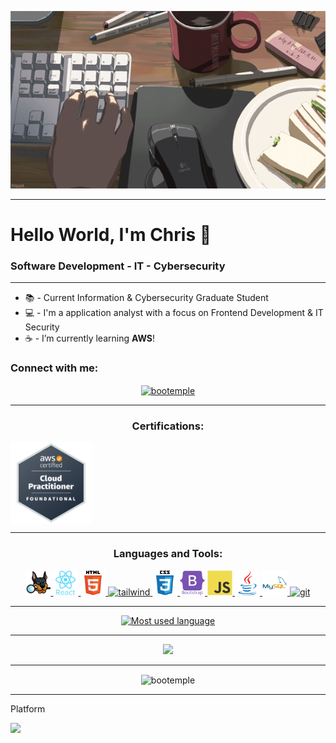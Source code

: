 ![Github Banner](img/computer-desk.gif)

<hr>

<h1 align="left">Hello World, I'm Chris 👋</h1>
<h3 align="left">Software Development - IT - Cybersecurity</h3>

---

- 📚 - Current Information & Cybersecurity Graduate Student
- 💻 - I'm a application analyst with a focus on Frontend Development & IT Security
- ☕️ - I’m currently learning **AWS**!

<h3 align="left">Connect with me:</h3>
<p align="center">
<!-- https://cdn.jsdelivr.net/npm/simple-icons@3.0.1/icons/linkedin.svg -->
<a href="https://www.linkedin.com/in/chrisagold/" target="blank"><img align="center" src="https://raw.githubusercontent.com/rahuldkjain/github-profile-readme-generator/master/src/images/icons/Social/linked-in-alt.svg" alt="bootemple" height="30" width="40" /></a>

</p>

---

<h3 align="center">Certifications:</h3>
<img src="/img/aws.png" alt="AWS Cloud Practitioner" width="130" height="130" align="center">

---

<h3 align="center">Languages and Tools:</h3>

<p align="center"> 
<img src="/img/autopsy.png" alt="Autopsy" width="40" height="40"></img><a href="https://reactjs.org/" target="_blank"> <img src="https://raw.githubusercontent.com/devicons/devicon/master/icons/react/react-original-wordmark.svg" alt="react" width="40" height="40"/> </a><a href="https://www.w3.org/html/" target="_blank"><img src="https://raw.githubusercontent.com/devicons/devicon/master/icons/html5/html5-original-wordmark.svg" alt="html5" width="40" height="40"/> </a><a href="https://tailwindcss.com/" target="_blank"> <img src="https://www.vectorlogo.zone/logos/tailwindcss/tailwindcss-icon.svg" alt="tailwind" width="40" height="40"/> </a><a href="https://www.w3schools.com/css/" target="_blank"> <img src="https://raw.githubusercontent.com/devicons/devicon/master/icons/css3/css3-original-wordmark.svg" alt="css3" width="40" height="40"/> </a><a href="https://getbootstrap.com" target="_blank"> <img src="https://raw.githubusercontent.com/devicons/devicon/master/icons/bootstrap/bootstrap-plain-wordmark.svg" alt="bootstrap" width="40" height="40"/></a><a href="https://developer.mozilla.org/en-US/docs/Web/JavaScript" target="_blank"> <img src="https://raw.githubusercontent.com/devicons/devicon/master/icons/javascript/javascript-original.svg" alt="javascript" width="40" height="40"/> </a><a href="https://www.java.com" target="_blank"> <img src="https://raw.githubusercontent.com/devicons/devicon/master/icons/java/java-original.svg" alt="java" width="40" height="40"/> </a><a href="https://spring.io/" target="_blank"> <img src="https://raw.githubusercontent.com/devicons/devicon/master/icons/mysql/mysql-original-wordmark.svg" alt="mysql" width="40" height="40"/> </a><a href="https://git-scm.com/" target="_blank"> <img src="https://www.vectorlogo.zone/logos/git-scm/git-scm-icon.svg" alt="git" width="40" height="40"/> </a></a></p>

---

[comment]: <> (<p><img align="center" src="https://github-readme-stats.vercel.app/api/top-langs?username=bootemple&theme=solarized-dark&show_icons=true&locale=en&layout=compact" alt="bootemple" /></p>)

[comment]: <> (![Chris's github stats]&#40;https://github-readme-stats.vercel.app/api?username=bootemple&show_icons=true&theme=solarized-dark&#41; )

<p align="center"><a href="https://github.com/anuraghazra/github-readme-stats">
  <img width="425px" src="https://github-readme-stats.vercel.app/api/top-langs/?username=bootemple&theme=solarized-dark&show_icons=true&locale=en&layout=compact" alt="Most used language">
 </a></p>

---

<p align="center"><a href="https://github.com/anuraghazra/convoychat">
  <img width="425px" src="https://github-readme-stats.vercel.app/api?username=bootemple&theme=solarized-dark&show_icons=true&locale=en&layout=compact">
</a></p>

---

[comment]: <> (<p>&nbsp;<img align="center" src="https://github-readme-stats.vercel.app/api?username=bootemple&show_icons=true&locale=en" alt="bootemple" /></p>)

<p align="center"><img align="center" src="https://github-readme-streak-stats.herokuapp.com/?user=bootemple&theme=solarized-dark&hide_border=true" alt="bootemple" /></p>

---

Platform
<br>

<img src="https://img.shields.io/badge/Macbook Pro 2020-000?logo=apple&logoColor=fff&style=for-the-badge" />

